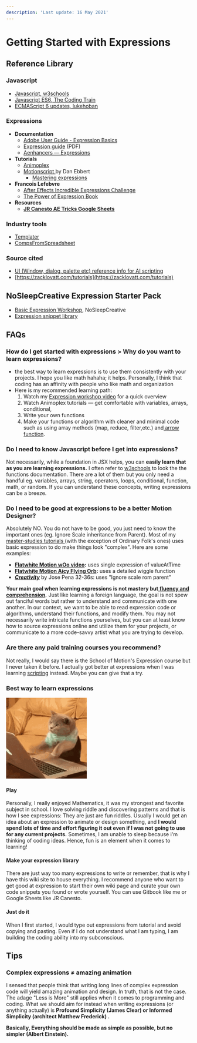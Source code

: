 ```yaml
---
description: 'Last update: 16 May 2021'
---
```


# Getting Started with Expressions

## Reference Library

### **Javascript**

* [Javascript, w3schools](https://www.w3schools.com/js/js\_object\_definition.asp)
* [Javascript ES6, The Coding Train](https://thecodingtrain.com/Tutorials/16-javascript-es6/)
* [ECMAScript 6 updates, lukehoban](https://github.com/lukehoban/es6features)

### Expressions

* **Documentation**
  * [Adobe User Guide - Expression Basics](https://helpx.adobe.com/after-effects/user-guide.html/after-effects/using/expression-basics.ug.html)
  * [Expression guide](https://readthedocs.org/projects/after-effects-expressions-guide/downloads/pdf/latest/) (PDF)
  * [Aenhancers — Expressions](http://expressions.aenhancers.com/)
* **Tutorials**
  * [Animoplex](https://www.youtube.com/channel/UCbfz\_keteqaKbpiRiS95Dqg)
  * [Motionscript ](http://www.motionscript.com/)by Dan Ebbert
    * [Mastering expressions](http://www.motionscript.com/mastering-expressions/table-of-contents.html)
* **Francois Lefebvre**
  * [After Effects Incredible Expressions Challenge](https://www.youtube.com/playlist?list=PLZAr8tT8TcsRj62nIO7ILCMitj5RKjsMf)
  * [The Power of Expression Book](https://aescripts.com/the-power-of-expression/)
* **Resources**
  * [**JR Canesto AE Tricks Google Sheets**](https://docs.google.com/spreadsheets/d/1a3ArTUHAJwVi-ObZofvz6IfrKbSGSENlaTIRTs8pAJU/edit#gid=0)

### **Industry tools**

* [Templater](https://dataclay.com/templater/)
* [CompsFromSpreadsheet](https://aescripts.com/compsfromspreadsheet/)

### Source cited

* [UI (Window, dialog, palette etc) reference info for AI scripting](https://forums.adobe.com/thread/1238745)
* [https://zacklovatt.com/tutorials](https://zacklovatt.com/tutorials)

## NoSleepCreative Expression Starter Pack

* [Basic Expression Workshop](https://youtu.be/aZ5F1eCm428), NoSleepCreative&#x20;
* [Expression snippet library](expressions/)

## FAQs

### How do I get started with expressions > Why do you want to learn expressions?

* the best way to learn expressions is to use them consistently with your projects. I hope you like math hahaha; it helps. Personally, I think that coding has an affinity with people who like math and organization
* Here is my recommended learning path:&#x20;
  1. Watch my [Expression workshop video](https://youtu.be/aZ5F1eCm428) for a quick overview
  2. Watch Animoplex tutorials — get comfortable with variables, arrays, conditional,&#x20;
  3. Write your own functions
  4. Make your functions or algorithm with cleaner and minimal code such as using array methods (map, reduce, filter,etc.) and[ arrow function](https://www.w3schools.com/js/js\_arrow\_function.asp).

### Do I need to know Javascript before I get into expressions?

Not necessarily,  while a foundation in JSX helps, you can **easily learn that as you are learning expressions.** I often refer to [w3schools](https://www.w3schools.com/js/) to look the the functions documentation. There are a lot of them but you only need a handful eg. variables, arrays, string, operators, loops, conditional, function, math, or random. If you can understand these concepts, writing expressions can be a breeze.&#x20;

### Do I need to be good at expressions to be a better Motion Designer?

Absolutely NO. You do not have to be good, you just need to know the important ones (eg. Ignore Scale inheritance from Parent). Most of my [master-studies tutorials ](https://www.youtube.com/playlist?list=PL1TQbviAEvf3C\_W2K-PE8mpOys2n9BDch)(with the exception of Ordinary Folk's ones) uses basic expression to do make things look "complex". Here are some examples:

* [**Flatwhite Motion wOo video**](https://www.youtube.com/watch?v=cLr1YDdqVxg\&t=16s)**:** uses single expression of valueAtTime
* [**Flatwhite Motion Aicy Flying Orb**](https://www.youtube.com/watch?v=HswPRuVbeSM\&t=80s)**:** uses a detailed wiggle function&#x20;
* [_**Creativity**_](https://vimeo.com/424805218) by Jose Pena 32-36s: uses "Ignore scale rom parent"

**Your main goal when learning expressions is not mastery but**[ **fluency and comprehension**](https://www.optilingo.com/blog/general/the-difference-between-proficiency-and-fluency/)_**.**_ Just like learning a foreign language, the goal is not spew out fanciful words but rather to understand and communicate with one another. In our context, we want to be able to read expression code or algorithms, understand their functions, and modify them. You may not necessarily write intricate functions yourselves, but you can at least know how to source expressions online and utilize them for your projects, or communicate to a more code-savvy artist what you are trying to develop.

### Are there any paid training courses you recommend?

Not really, I would say there is the School of Motion's Expression course but I never taken it before. I actually got better at expressions when I was learning [scripting](https://www.fxphd.com/details/196/) instead.  Maybe you can give that a try.&#x20;

### Best way to learn expressions

<div align="left">

<img src="../.gitbook/assets/tenor.gif" alt="">

</div>

#### Play

Personally, I really enjoyed Mathematics, it was my strongest and favorite subject in school. I love solving riddle and discovering patterns and that is how I see expressions: They are just are fun riddles. Usually I would get an idea about an expression to animate or design something, and **I would spend lots of time and effort figuring it out even if I was not going to use for any current projects.**  Sometimes, I am unable to sleep because i'm thinking of coding ideas. Hence, fun is an element when it comes to learning!

#### Make your expression library

There are just way too many expressions to write or remember, that is why I have this wiki site to house everything. I recommend anyone who want to get good at expression to start their own wiki page and curate your own code snippets you found or wrote yourself. You can use Gitbook like me or Google Sheets like JR Canesto.

#### **Just do it**

When I first started, I would type out expressions from tutorial and avoid copying and pasting. Even if I do not understand what I am typing, I am building the coding ability into my subconscious.&#x20;

## Tips

### Complex expressions ≠ amazing animation

I sensed that people think that writing long lines of complex expression code will yield amazing animation and design. In truth, that is not the case. The adage "Less is More" still applies when it comes to programming and coding. What we should aim for instead when writing expressions  (or anything actually) is **Profound Simplicity (James Clear) or Informed Simplicity (architect Matthew Frederick) .**&#x20;

**Basically, Everything should be made as simple as possible, but no simpler (Albert Einstein).** &#x20;
